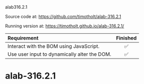 alab316.2.1

Source code at: https://github.com/timotholt/alab-316.2.1

Running version at: https://timotholt.github.io/alab-316.2.1/

| Requirement | Finished |
| :--- | :---: |
|Interact with the BOM using JavaScript.|✅|
|Use user input to dynamically alter the DOM. |✅|
# alab-316.2.1
